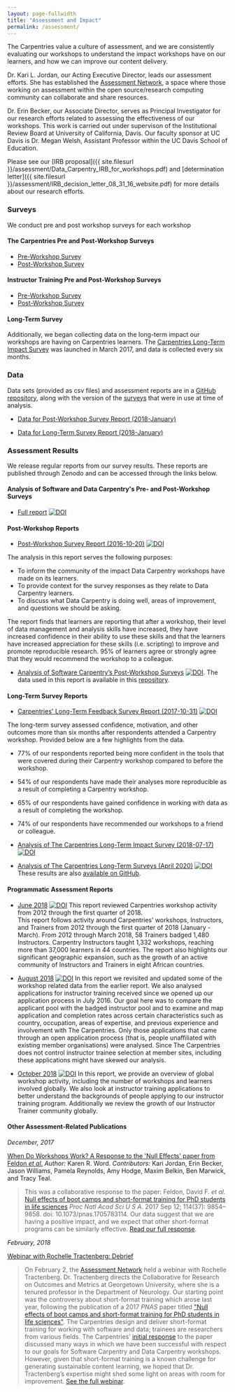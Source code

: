 ```yaml
---
layout: page-fullwidth
title: "Assessment and Impact"
permalink: /assessment/
---
```


The Carpentries value a culture of assessment, and we are consistently evaluating 
our workshops to understand the impact workshops have on our learners, and how we can improve our content delivery.

Dr. Kari L. Jordan, our Acting Executive Director, leads our assessment efforts. She has established the [Assessment Network]({{site.url}}/assessment-network/), a space where those working on assessment within the open source/research computing community can collaborate and share resources.

Dr. Erin Becker, our Associate Director, serves as Principal Investigator for our research efforts related to assessing the
effectiveness of our workshops. This work is carried out under supervison of the Institutional Review Board at University of California, Davis. Our faculty sponsor at UC Davis is Dr. Megan Welsh, Assistant Professor within the UC Davis School of Education.

Please see our [IRB proposal]({{ site.filesurl }}/assessment/Data_Carpentry_IRB_for_workshops.pdf)
and [determination letter]({{ site.filesurl }}/assessment/IRB_decision_letter_08_31_16_website.pdf) for more details about our research efforts.


### <i class="fas fa-file-alt"></i>  Surveys

We conduct pre and post workshop surveys for each workshop
#### The Carpentries Pre and Post-Workshop Surveys
- [Pre-Workshop Survey](https://carpentries.github.io/assessment-archives/pre-workshop/pre-workshop.html)
- [Post-Workshop Survey](https://carpentries.github.io/assessment-archives/post-workshop/post-workshop.html)

#### Instructor Training Pre and Post-Workshop Surveys
- [Pre-Workshop Survey](https://www.surveymonkey.com/r/Preview/?sm=pRLWB3SiycOkcDiF9r3UP5tGr2zOHWJy_2BRNgUdCAjNuIlHUEY1KC2IWSB2dl2tqg)
- [Post-Workshop Survey](https://www.surveymonkey.com/r/Preview/?sm=hQSz5bZR9XQTtTAbzlsettnvvkFKrSMGTgF9g5mNjL9_2BhGpHKFbH_2FCWLbV0OmeLz)

#### Long-Term Survey

Additionally, we began collecting data on the long-term impact our workshops are having on Carpentries learners. The [Carpentries Long-Term Impact Survey](https://www.surveymonkey.com/r/Preview/?sm=LksuekfCD3hzLW6lPkx9qhkRF5nDt8uGWpN7lq2Mx0Dqw1Zriv3qYFpu3XtR46ei) was launched in March 2017, and data is collected every six months.

### <i class="fas fa-database"></i> Data

Data sets (provided as csv files) and assessment reports are  in a 
[GitHub repository](https://github.com/carpentries/assessment), along with the version of the [surveys](https://github.com/carpentries/assessment/tree/master/learner-assessment/surveys) that were in use at time of analysis.  

- [Data for Post-Workshop Survey Report (2018-January)](https://github.com/carpentries/assessment/blob/master/learner-assessment/archives/2018/data/data_20170701.csv)

- [Data for Long-Term Survey Report (2018-January)](https://raw.githubusercontent.com/carpentries/assessment/master/learner-assessment/archives/2017/data/longterm_October2017.csv)

### <i class="fas fa-book"></i> Assessment Results
 
We release regular reports from our survey results. These reports are published through Zenodo and can
be accessed through the links below.

#### Analysis of Software and Data Carpentry's Pre- and Post-Workshop Surveys
- [Full report](https://zenodo.org/record/1325464#.W2KGvNIzY2x) [![DOI](https://zenodo.org/badge/DOI/10.5281/zenodo.165858.svg)](https://doi.org/10.5281/zenodo.1325464)

#### Post-Workshop Reports

- [Post-Workshop Survey Report (2016-10-20)](https://doi.org/10.5281/zenodo.165858) [![DOI](https://zenodo.org/badge/DOI/10.5281/zenodo.165858.svg)](https://doi.org/10.5281/zenodo.165858)

The analysis in this report serves the following purposes:

- To inform the community of the impact Data Carpentry workshops have made on its learners.
- To provide context for the survey responses as they relate to Data Carpentry learners.
- To discuss what Data Carpentry is doing well, areas of improvement, and questions we should be asking.

The report finds that learners are reporting that after a workshop, their level of data management and analysis skills have increased, they have increased confidence in their ability to use these skills and that the learners have increased appreciation for these skills (i.e. scripting) to improve and promote reproducible research. 95% of learners agree or strongly agree that they would recommend the workshop to a colleague.

- [Analysis of Software Carpentry’s Post-Workshop Surveys](https://doi.org/10.5281/zenodo.1043533) [![DOI](https://zenodo.org/badge/DOI/10.5281/zenodo.1043533.svg)](https://doi.org/10.5281/zenodo.1043533). The data used in this report is available in this [repository](https://github.com/carpentries/assessment/tree/master/learner-assessment/archives/2017/code).

#### Long-Term Survey Reports

- [Carpentries' Long-Term Feedback Survey Report (2017-10-31)](https://doi.org/10.5281/zenodo.1039944) [![DOI](https://zenodo.org/badge/DOI/10.5281/zenodo.1039944.svg)](https://doi.org/10.5281/zenodo.1039944)

The long-term survey assessed confidence, motivation, and other outcomes more than six months after respondents attended a Carpentry workshop. Provided below are a few highlights from the data.

- 77% of our respondents reported being more confident in the tools that were covered during their Carpentry workshop compared to before the workshop.
- 54% of our respondents have made their analyses more reproducible as a result of completing a Carpentry workshop.
- 65% of our respondents have gained confidence in working with data as a result of completing the workshop.
- 74% of our respondents have recommended our workshops to a friend or colleague.

- [Analysis of The Carpentries Long-Term Impact Survey (2018-07-17)](https://doi.org/10.5281/zenodo.1402200) [![DOI](https://zenodo.org/badge/DOI/10.5281/zenodo.1402200.svg)](https://doi.org/10.5281/zenodo.1402200)  

- [Analysis of The Carpentries Long-Term Surveys (April 2020)](https://zenodo.org/record/3728205#.XoOlTnVKjRZ) [![DOI](https://zenodo.org/badge/DOI/10.5281/zenodo.3728205.svg)](https://doi.org/10.5281/zenodo.3728205)  These results are also [available on GitHub](https://carpentries.github.io/assessment/learner-assessment/reports/2020-01-long-term-report.html).

#### Programmatic Assessment Reports

- [June 2018](https://doi.org/10.5281/zenodo.1404426) [![DOI](https://zenodo.org/badge/DOI/10.5281/zenodo.1404426.svg)](https://doi.org/10.5281/zenodo.1404426) This report reviewed Carpentries workshop activity from 2012 through the first quarter of 2018.  
This  report follows activity around Carpentries’ workshops, Instructors, and Trainers from 2012 through the first quarter of 2018 (January - March). From 2012 through March 2018, 58 Trainers badged 1,480 Instructors. Carpentry Instructors taught 1,332 workshops, reaching more than 37,000 learners in 44 countries. The report also highlights our significant geographic expansion, such as the growth of an active community of Instructors and Trainers in eight African countries.


- [August 2018](https://doi.org/10.5281/zenodo.1404428) [![DOI](https://zenodo.org/badge/DOI/10.5281/zenodo.1404428.svg)](https://doi.org/10.5281/zenodo.1404428)
In this report we revisited and updated some of the workshop related data from the earlier report. We also analysed applications for instructor training received since we opened up our application process in July 2016. Our goal here was to compare the applicant pool with the badged instructor pool and to examine and map application and completion rates across certain characteristics such as country, occupation, areas of expertise, and previous experience and involvement with The Carpentries. Only those applications that came through an open application process (that is, people unaffiliated with existing member organisations) were analysed. Since The Carpentries does not control instructor trainee selection at member sites, including these applications might have skewed our analysis.

- [October 2018](https://doi.org/10.5281/zenodo.2325620) [![DOI](https://zenodo.org/badge/DOI/10.5281/zenodo.2325620.svg)](https://doi.org/10.5281/zenodo.2325620)
In this report, we provide an overview of global workshop activity, including the number of workshops and learners involved globally.  We also look at instructor training applications to better understand the backgrounds of people applying to our instructor training program.  Additionally we review the growth of our Instructor Trainer community globally. 

#### Other Assessment-Related Publications

_December, 2017_

[When Do Workshops Work? A Response to the 'Null Effects' paper from Feldon _et al_.](https://software-carpentry.org/blog/2017/12/response-null-effects.html)
_Author:_ Karen R. Word. _Contributors:_ Kari Jordan, Erin Becker, Jason Williams, Pamela Reynolds, Amy Hodge, Maxim Belkin, Ben Marwick, and Tracy Teal.

> This was a collaborative response to the paper: Feldon, David F. _et al._ [Null effects of boot camps and short-format training for PhD students in life sciences](https://www.ncbi.nlm.nih.gov/pmc/articles/PMC5604013/) _Proc Natl Acad Sci U S A_. 2017 Sep 12; 114(37): 9854–9858. doi:  10.1073/pnas.1705783114. Our data suggest that we are having a positive impact, and we expect that other short-format programs can be similarly effective. [Read our full response](https://software-carpentry.org/blog/2017/12/response-null-effects.html).

_February, 2018_ 

[Webinar with Rochelle Tractenberg: Debrief](https://software-carpentry.org/blog/2018/03/tractenberg-summary.html)

> On February 2, the [Assessment Network](https://carpentries.org/assessment-network/) held a webinar with Rochelle Tractenberg. Dr. Tractenberg directs the Collaborative for Research on Outcomes and Metrics at Georgetown University, where she is a tenured professor in the Department of Neurology. Our starting point was the controversy about short-format training which arose last year, following the publication of a 2017 _PNAS_ paper titled ["Null effects of boot camps and short-format training for PhD students in life sciences"](https://www.ncbi.nlm.nih.gov/pmc/articles/PMC5604013/). The Carpentries design and deliver short-format training for working with software and data; trainees are researchers from various fields. The Carpentries’ [initial response](https://software-carpentry.org/blog/2017/12/response-null-effects.html) to the paper discussed many ways in which we have been successful with respect to our goals for Software Carpentry and Data Carpentry workshops. However, given that short-format training is a known challenge for generating sustainable content learning, we hoped that Dr. Tractenberg’s expertise might shed some light on areas with room for improvement. [See the full webinar](https://software-carpentry.org/blog/2018/03/tractenberg-summary.html).
